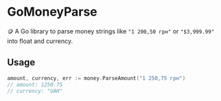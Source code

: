 # GoMoneyParse

🪙 A Go library to parse money strings like `"1 200,50 грн"` or `"$3,999.99"` into float and currency.

## Usage

```go
amount, currency, err := money.ParseAmount("1 250,75 грн")
// amount: 1250.75
// currency: "UAH"